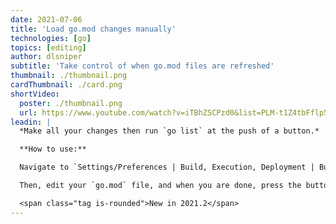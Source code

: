 ```yaml
---
date: 2021-07-06
title: 'Load go.mod changes manually'
technologies: [go]
topics: [editing]
author: dlsniper
subtitle: 'Take control of when go.mod files are refreshed'
thumbnail: ./thumbnail.png
cardThumbnail: ./card.png
shortVideo:
  poster: ./thumbnail.png
  url: https://www.youtube.com/watch?v=iTBhZSCPzd0&list=PLM-t1Z4tbFflp57RnfgjXOdpOg6fLhs_q&index=1
leadin: |
  *Make all your changes then run `go list` at the push of a button.*

  **How to use:**

  Navigate to `Settings/Preferences | Build, Execution, Deployment | Build Tools` and select `External changes` instead of `Any changes`.

  Then, edit your `go.mod` file, and when you are done, press the button at the top-right corner of the editor to refresh these changes.

  <span class="tag is-rounded">New in 2021.2</span>
---
```

